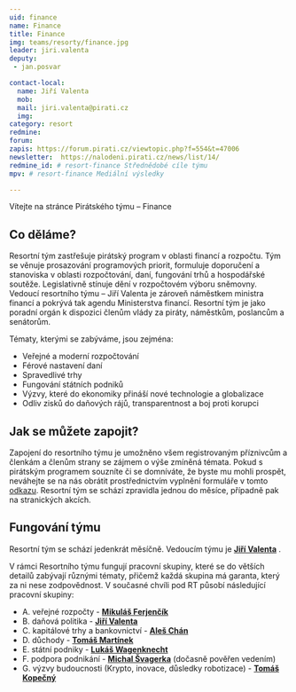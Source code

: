 ```yaml
---
uid: finance
name: Finance
title: Finance
img: teams/resorty/finance.jpg
leader: jiri.valenta
deputy:
 - jan.posvar

contact-local:
  name: Jiří Valenta
  mob: 
  mail: jiri.valenta@pirati.cz
  img: 
category: resort
redmine: 
forum: 
zapis: https://forum.pirati.cz/viewtopic.php?f=554&t=47006
newsletter:  https://nalodeni.pirati.cz/news/list/14/
redmine_id: # resort-finance Střednědobé cíle týmu
mpv: # resort-finance Mediální výsledky

---
```


Vítejte na stránce Pirátského týmu – Finance

Co děláme?
----------

Resortní tým zastřešuje pirátský program v oblasti financí a rozpočtu. Tým se věnuje prosazování programových priorit, formuluje doporučení a stanoviska v oblasti rozpočtování, daní, fungování trhů a hospodářské soutěže. Legislativně stínuje dění v rozpočtovém výboru sněmovny. Vedoucí resortního týmu – Jiří Valenta je zároveň náměstkem ministra financí a pokrývá tak agendu Ministerstva financí. Resortní tým je jako poradní orgán k dispozici členům vlády za piráty, náměstkům, poslancům a senátorům.

Tématy, kterými se zabýváme, jsou zejména:

* Veřejné a moderní rozpočtování
* Férové nastavení daní
* Spravedlivé trhy
* Fungování státních podniků
* Výzvy, které do ekonomiky přináší nové technologie a globalizace
* Odliv zisků do daňových rájů, transparentnost a boj proti korupci
                        	

Jak se můžete zapojit?
----------------------

Zapojení do resortního týmu je umožněno všem registrovaným příznivcům a členkám a členům strany se zájmem o výše zmíněná témata. Pokud s pirátským programem souzníte či se domníváte, že byste mu mohli prospět, neváhejte se na nás obrátit prostřednictvím vyplnění formuláře v tomto [odkazu](https://nalodeni.pirati.cz/). Resortní tým se schází zpravidla jednou do měsíce, případně pak na stranických akcích.


Fungování týmu
---------------

Resortní tým se schází jedenkrát měsíčně. Vedoucím týmu je **[Jiří Valenta](/lide/jiri-valenta)** .

V rámci Resortního týmu fungují pracovní skupiny, které se do větších detailů zabývají různými tématy, přičemž každá skupina má garanta, který za ni nese zodpovědnost. V současné chvíli pod RT působí následující pracovní skupiny:

- A. veřejné rozpočty - **[Mikuláš Ferjenčík](/lide/mikulas-ferjencik)** 
- B. daňová politika - **[Jiří Valenta](/lide/jiri-valenta)** 
- C. kapitálové trhy a bankovnictví - **[Aleš Chán](/lide/profil/3136/)**
- D. důchody -  **[Tomáš Martínek](/lide/tomas-martinek)**
- E. státní podniky - **[Lukáš Wagenknecht](/lide/lukas-wagenknecht)**
- F. podpora podnikání - **[Michal Švagerka](/lide/michal_svagerka)**  (dočasně pověřen vedením)
- G. výzvy budoucnosti (Krypto, inovace, důsledky robotizace) - **[Tomáš Kopečný](/lide/tomas-kopecny)** 
